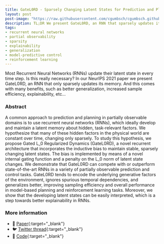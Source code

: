 ```yaml
---
title: GateL0RD - Sparsely Changing Latent States for Prediction and Planning in POMDPs
layout: post
post-image: "https://raw.githubusercontent.com/cgumbsch/cgumbsch.github.io/master/assets/images/gatel0rd_BB.gif"
description: TL;DR We present GateL0RD, an RNN that sparsely updates its latent states, for prediction and control with better generalization, longer memorization abilities, and explainable latent states.
tags:
- recurrent neural networks
- partial observability
- sparsity
- explainability
- generalization
- model-predictive control
- reinforcement learning
---
```


Most Recurrent Neural Networks (RNNs) update their latent state in every time step. Is this really necessary? In our NeurIPS 2021 paper we present GateL0RD, an RNN that only sparsely updates its memory. And this comes with many benefits, such as better generalization, increased sample efficiency, explainability, etc...

### Abstract

A common approach to prediction and planning in partially observable domains is to use recurrent neural networks (RNNs), which ideally develop and maintain a latent memory about hidden, task-relevant factors. We hypothesize that many of these hidden factors in the physical world are constant over time, changing only sparsely. To study this hypothesis, we propose Gated L_0 Regularized Dynamics (GateL0RD), a novel recurrent architecture that incorporates the inductive bias to maintain stable, sparsely changing latent states.  The bias is implemented by means of a novel internal gating function and a penalty on the L_0 norm of latent state changes. We demonstrate that GateL0RD can compete with or outperform state-of-the-art RNNs in a variety of partially observable prediction and control tasks. GateL0RD tends to encode the underlying generative factors of the environment, ignores spurious temporal dependencies, and generalizes better, improving sampling efficiency and overall performance in model-based planning and reinforcement learning tasks. Moreover, we show that the developing latent states can be easily interpreted, which is a step towards better explainability in RNNs.

### More information
- :scroll: [Paper](https://openreview.net/pdf?id=-VjKyYX-PI9){:target="_blank"}
- :bird: [Twitter thread](https://twitter.com/cgumbsch/status/1464149692355334149?s=20&t=jNkRLTfjouHmcVLAQrA1rQ){:target="_blank"}
- :snake: [Code](https://github.com/martius-lab/GateL0RD){:target="_blank"}
